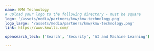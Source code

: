 ```yaml
---
name: KMW Technology
# upload your logo to the following directory - must be square
logo: '/assets/media/partners/kmw/kmw-technology.png'
logo_large: '/assets/media/partners/kmw/kmw-technology.png'
link: https://www.kmwllc.com/

opensearch_tech: ['Search', 'Security', 'AI and Machine Learning']

---
```

